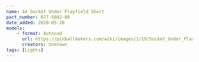 ```yaml
---
name: 44 Socket Under Playfield Short
part_number: 077-5002-00
date_added: 2020-05-20
models:
    - format: Autocad      
      url: https://pinballmakers.com/wiki/images/1/19/Socket_Under_Playfield_Short_077-5002-00.dwg
      creators: Unknown
tags: [Lights]
---
```

